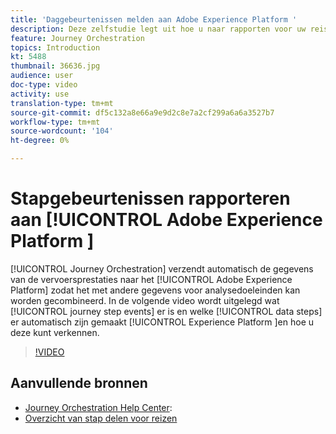 ```yaml
---
title: 'Daggebeurtenissen melden aan Adobe Experience Platform '
description: Deze zelfstudie legt uit hoe u naar rapporten voor uw reis kunt navigeren, hoe u datumbereiken voor uw rapport kunt aanpassen en hoe u een rapportagesjabloon kunt opslaan voor toekomstig gebruik.
feature: Journey Orchestration
topics: Introduction
kt: 5488
thumbnail: 36636.jpg
audience: user
doc-type: video
activity: use
translation-type: tm+mt
source-git-commit: df5c132a8e66a9e9d2c8e7a2cf299a6a6a3527b7
workflow-type: tm+mt
source-wordcount: '104'
ht-degree: 0%

---
```



# Stapgebeurtenissen rapporteren aan [!UICONTROL Adobe Experience Platform ]

[!UICONTROL Journey Orchestration] verzendt automatisch de gegevens van de vervoersprestaties naar het [!UICONTROL Adobe Experience Platform] zodat het met andere gegevens voor analysedoeleinden kan worden gecombineerd.
In de volgende video wordt uitgelegd wat [!UICONTROL journey step events] er is en welke [!UICONTROL data steps] er automatisch zijn gemaakt [!UICONTROL Experience Platform ]en hoe u deze kunt verkennen.

>[!VIDEO](https://video.tv.adobe.com/v/36636?quality=12)

## Aanvullende bronnen

* [Journey Orchestration Help Center](https://docs.adobe.com/content/help/en/journeys/using/journey-orchestration-home.html):
* [Overzicht van stap delen voor reizen](https://docs.adobe.com/content/help/en/journeys/using/building-journeys/sharing-journey-steps/sharing-overview.html)
